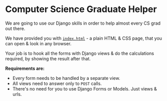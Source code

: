# Computer Science Graduate Helper

We are going to use our Django skills in order to help almost every CS grad out there.

We have provided you with [`index.html`](index.html) - a plain HTML & CSS page, that you can open & look in any browser.

Your job is to hook all the forms with Django views & do the calculations required, by showing the result after that.

**Requirements are:**

* Every form needs to be handled by a separate view.
* All views need to answer only to `POST` calls.
* There's no need for you to use Django Forms or Models. Just views & urls.
